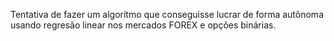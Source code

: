 Tentativa de fazer um algorítmo que conseguisse lucrar de forma autônoma usando regresão linear nos mercados FOREX e opções binárias.

